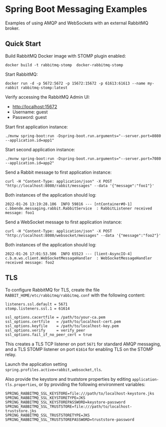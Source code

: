# Spring Boot Messaging Examples

Examples of using AMQP and WebSockets with an external RabbitMQ broker.

## Quick Start

Build RabbitMQ Docker image with STOMP plugin enabled:

```
docker build -t rabbitmq-stomp  docker-rabbitmq-stomp
```

Start RabbitMQ:

```
docker run -d -p 5672:5672 -p 15672:15672 -p 61613:61613 --name my-rabbit rabbitmq-stomp:latest
```

Verify accessing the RabbitMQ Admin UI:

- [http://localhost:15672](http://localhost:15672)
- Username: guest
- Password: guest

Start first application instance:

```
./mvnw spring-boot:run -Dspring-boot.run.arguments="--server.port=8080 --application.id=app1"
```

Start second application instance:

```
./mvnw spring-boot:run -Dspring-boot.run.arguments="--server.port=7080 --application.id=app2"
```

Send a Rabbit message to first application instance:

```
curl -H "Content-Type: application/json" -X POST "http://localhost:8080/rabbit/messages" --data '{"message":"foo1"}'
```

Both instances of the application should log:

``` 
2022-01-26 13:19:28.106  INFO 59816 --- [ntContainer#0-1] c.bbende.messaging.rabbit.RabbitService  : RabbitListener received message: foo1
```

Send a WebSocket message to first application instance:

```
curl -H "Content-Type: application/json" -X POST "http://localhost:8080/websocket/messages" --data '{"message":"foo2"}'
```

Both instances of the application should log:

``` 
2022-01-26 17:01:53.506  INFO 65523 --- [lient-AsyncIO-4] c.b.m.ws.client.WebSocketMessageHandler  : WebSocketMessageHandler received message: foo2
```

## TLS

To configure RabbitMQ for TLS, create the file `RABBIT_HOME/etc/rabbitmq/rabbitmq.conf` with the following content:

``` 
listeners.ssl.default = 5671
stomp.listeners.ssl.1 = 61614

ssl_options.cacertfile = /path/to/your-ca.pem
ssl_options.certfile   = /path/to/localhost-cert.pem
ssl_options.keyfile    = /path/to/localhost-key.pem
ssl_options.verify     = verify_peer
ssl_options.fail_if_no_peer_cert = true
```

This creates a TLS TCP listener on port `5671` for standard AMQP messaging, and a TLS STOMP listener on port `61614` for enabling TLS on the STOMP relay.

Launch the application setting `spring.profiles.active=rabbit,websocket,tls`.

Also provide the keystore and truststore properties by editing `application-tls.properties`, or by providing 
the following environment variables:

``` 
SPRING_RABBITMQ_SSL_KEYSTORE=file:///path/to/localhost-keystore.jks
SPRING_RABBITMQ_SSL_KEYSTORETYPE=JKS
SPRING_RABBITMQ_SSL_KEYSTOREPASSWORD=keystore-password
SPRING_RABBITMQ_SSL_TRUSTSTORE=file:///path/to/localhost-truststore.jks
SPRING_RABBITMQ_SSL_TRUSTSTORETYPE=JKS
SPRING_RABBITMQ_SSL_TRUSTSTOREPASSWORD=truststore-password
```